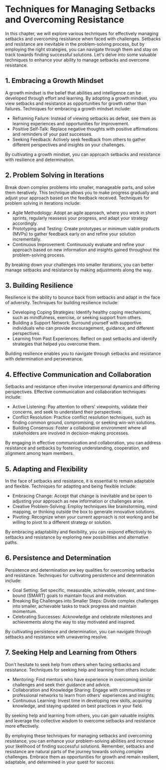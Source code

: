 Techniques for Managing Setbacks and Overcoming Resistance
===================================================================

In this chapter, we will explore various techniques for effectively managing setbacks and overcoming resistance when faced with challenges. Setbacks and resistance are inevitable in the problem-solving process, but by employing the right strategies, you can navigate through them and stay on track towards finding successful solutions. Let's delve into some valuable techniques to enhance your ability to manage setbacks and overcome resistance.

**1. Embracing a Growth Mindset**
---------------------------------

A growth mindset is the belief that abilities and intelligence can be developed through effort and learning. By adopting a growth mindset, you view setbacks and resistance as opportunities for growth rather than failures. Techniques for embracing a growth mindset include:

* Reframing Failure: Instead of viewing setbacks as defeat, see them as learning experiences and opportunities for improvement.
* Positive Self-Talk: Replace negative thoughts with positive affirmations and reminders of your past successes.
* Seeking Feedback: Actively seek feedback from others to gather different perspectives and insights on your challenges.

By cultivating a growth mindset, you can approach setbacks and resistance with resilience and determination.

**2. Problem Solving in Iterations**
------------------------------------

Break down complex problems into smaller, manageable parts, and solve them iteratively. This technique allows you to make progress gradually and adjust your approach based on the feedback received. Techniques for problem solving in iterations include:

* Agile Methodology: Adopt an agile approach, where you work in short sprints, regularly reassess your progress, and adapt your strategy accordingly.
* Prototyping and Testing: Create prototypes or minimum viable products (MVPs) to gather feedback early on and refine your solution incrementally.
* Continuous Improvement: Continuously evaluate and refine your approach based on new information and insights gained throughout the problem-solving process.

By breaking down your challenges into smaller iterations, you can better manage setbacks and resistance by making adjustments along the way.

**3. Building Resilience**
--------------------------

Resilience is the ability to bounce back from setbacks and adapt in the face of adversity. Techniques for building resilience include:

* Developing Coping Strategies: Identify healthy coping mechanisms, such as mindfulness, exercise, or seeking support from others.
* Building a Support Network: Surround yourself with supportive individuals who can provide encouragement, guidance, and different perspectives.
* Learning from Past Experiences: Reflect on past setbacks and identify strategies that helped you overcome them.

Building resilience enables you to navigate through setbacks and resistance with determination and perseverance.

**4. Effective Communication and Collaboration**
------------------------------------------------

Setbacks and resistance often involve interpersonal dynamics and differing perspectives. Effective communication and collaboration techniques include:

* Active Listening: Pay attention to others' viewpoints, validate their concerns, and seek to understand their perspectives.
* Conflict Resolution: Practice conflict resolution techniques, such as finding common ground, compromising, or seeking win-win solutions.
* Building Consensus: Foster a collaborative environment where all stakeholders are involved in decision-making processes.

By engaging in effective communication and collaboration, you can address resistance and setbacks by fostering understanding, cooperation, and alignment among team members.

**5. Adapting and Flexibility**
-------------------------------

In the face of setbacks and resistance, it is essential to remain adaptable and flexible. Techniques for adapting and being flexible include:

* Embracing Change: Accept that change is inevitable and be open to adjusting your approach as new information or challenges arise.
* Creative Problem-Solving: Employ techniques like brainstorming, mind mapping, or thinking outside the box to generate innovative solutions.
* Pivoting: Recognize when your current approach is not working and be willing to pivot to a different strategy or solution.

By embracing adaptability and flexibility, you can respond effectively to setbacks and resistance by exploring new possibilities and alternative paths.

**6. Persistence and Determination**
------------------------------------

Persistence and determination are key qualities for overcoming setbacks and resistance. Techniques for cultivating persistence and determination include:

* Goal Setting: Set specific, measurable, achievable, relevant, and time-bound (SMART) goals to maintain focus and motivation.
* Breaking Big Challenges into Smaller Steps: Divide complex challenges into smaller, achievable tasks to track progress and maintain momentum.
* Celebrating Successes: Acknowledge and celebrate milestones and achievements along the way to stay motivated and inspired.

By cultivating persistence and determination, you can navigate through setbacks and resistance with unwavering resolve.

**7. Seeking Help and Learning from Others**
--------------------------------------------

Don't hesitate to seek help from others when facing setbacks and resistance. Techniques for seeking help and learning from others include:

* Mentoring: Find mentors who have experience in overcoming similar challenges and seek their guidance and advice.
* Collaboration and Knowledge Sharing: Engage with communities or professional networks to learn from others' experiences and insights.
* Continuous Learning: Invest time in developing new skills, acquiring knowledge, and staying updated on best practices in your field.

By seeking help and learning from others, you can gain valuable insights and leverage the collective wisdom to overcome setbacks and resistance more effectively.

By employing these techniques for managing setbacks and overcoming resistance, you can enhance your problem-solving abilities and increase your likelihood of finding successful solutions. Remember, setbacks and resistance are natural parts of the journey towards solving complex challenges. Embrace them as opportunities for growth and remain resilient, adaptable, and determined in your quest for success.
